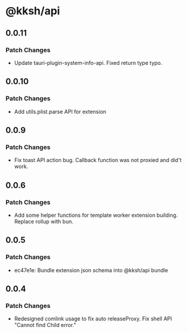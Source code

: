 # @kksh/api

## 0.0.11

### Patch Changes

- Update tauri-plugin-system-info-api. Fixed return type typo.

## 0.0.10

### Patch Changes

- Add utils.plist.parse API for extension

## 0.0.9

### Patch Changes

- Fix toast API action bug. Callback function was not proxied and did't work.

## 0.0.6

### Patch Changes

- Add some helper functions for template worker extension building. Replace rollup with bun.

## 0.0.5

### Patch Changes

- ec47e1e: Bundle extension json schema into @kksh/api bundle

## 0.0.4

### Patch Changes

- Redesigned comlink usage to fix auto releaseProxy. Fix shell API "Cannot find Child error."
